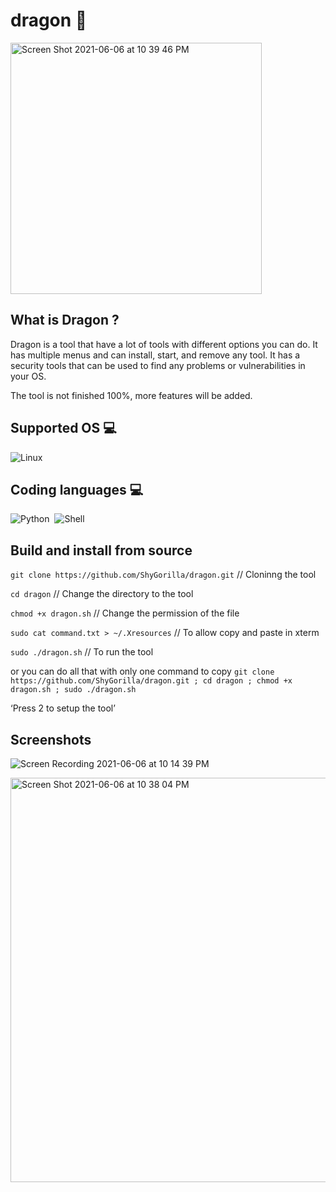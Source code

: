 # dragon 🐉

<img width="402" alt="Screen Shot 2021-06-06 at 10 39 46 PM" src="https://user-images.githubusercontent.com/73632576/120936281-26430100-c718-11eb-9411-f7165d14a035.png">

## What is Dragon ? 
Dragon is a tool that have a lot of tools with different options you can do. It has multiple menus and can install, start, and remove any tool. It has a security tools that can be used to find any problems or vulnerabilities in your OS.

The tool is not finished 100%, more features will be added.

## Supported OS 💻

![Linux](https://img.shields.io/badge/-Linux-000000?style=flat&logo=linux&logoColor=FCC624)

## Coding languages 💻

![Python](https://img.shields.io/badge/-Python-333333?style=flat&logo=python)&nbsp;
![Shell](https://img.shields.io/badge/-Shell-333333?style=flat&logo=shell)&nbsp;

## Build and install from source
`git clone https://github.com/ShyGorilla/dragon.git` // Cloninng the tool

`cd dragon` // Change the directory to the tool

`chmod +x dragon.sh` // Change the permission of the file 

`sudo cat command.txt > ~/.Xresources` // To allow copy and paste in xterm 

`sudo ./dragon.sh` // To run the tool

or you can do all that with only one command to copy
`git clone https://github.com/ShyGorilla/dragon.git ; cd dragon ; chmod +x dragon.sh ; sudo ./dragon.sh`

‘Press 2 to setup the tool’

## Screenshots

![Screen Recording 2021-06-06 at 10 14 39 PM](https://user-images.githubusercontent.com/73632576/120935731-33122580-c715-11eb-8458-c7e8b0da7f3e.gif)

<img width="647" alt="Screen Shot 2021-06-06 at 10 38 04 PM" src="https://user-images.githubusercontent.com/73632576/120936244-f562cc00-c717-11eb-9a05-ca8422c06799.png">

